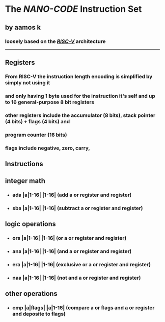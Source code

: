 # The ***NANO-CODE*** Instruction Set ##
## by aamos k ##
### loosely based on the [***RISC-V***](https://www2.eecs.berkeley.edu/Pubs/TechRpts/2016/EECS-2016-118.pdf) architecture

---
## Registers

### From RISC-V the instruction length encoding is simplified by simply not using it 
### and only having 1 byte used for the instruction it's self and up to 16 general-purpose 8 bit registers
### other registers include the accumulator (8 bits), stack pointer (4 bits) + flags (4 bits) and 
### program counter (16 bits)
### flags include negative, zero, carry,

## Instructions
## integer math 
* ### ada |a|1-16| |1-16| (add a or register and register)
* ### sba |a|1-16| |1-16| (subtract a or register and register)
## logic operations
* ### ora |a|1-16| |1-16| (or a or register and register)
* ### ana |a|1-16| |1-16| (and a or register and register)
* ### era |a|1-16| |1-16| (exclusive or a or register and register)
* ### naa |a|1-16| |1-16| (not and a or register and register)
## other operations
* ### cmp |a|flags| |a|1-16| (compare a or flags and a or register and deposite to flags)

